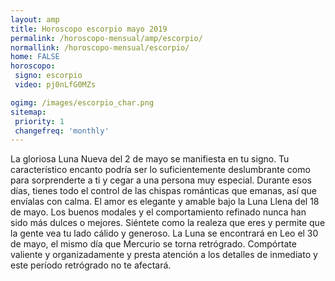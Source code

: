 ```yaml
---
layout: amp
title: Horoscopo escorpio mayo 2019 
permalink: /horoscopo-mensual/amp/escorpio/
normallink: /horoscopo-mensual/escorpio/
home: FALSE
horoscopo:
 signo: escorpio
 video: pj0nLfG0MZs

ogimg: /images/escorpio_char.png
sitemap:
 priority: 1
 changefreq: 'monthly'
---
```



La gloriosa Luna Nueva del 2 de mayo se manifiesta en tu signo. Tu característico encanto podría ser lo suficientemente deslumbrante como para sorprenderte a ti y cegar a una persona muy especial. Durante esos días, tienes todo el control de las chispas románticas que emanas, así que envíalas con calma. El amor es elegante y amable bajo la Luna Llena del 18 de mayo. Los buenos modales y el comportamiento refinado nunca han sido más dulces o mejores. Siéntete como la realeza que eres y permite que la gente vea tu lado cálido y generoso. La Luna se encontrará en Leo el 30 de mayo, el mismo día que Mercurio se torna retrógrado. Compórtate valiente y organizadamente y presta atención a los detalles de inmediato y este período retrógrado no te afectará.